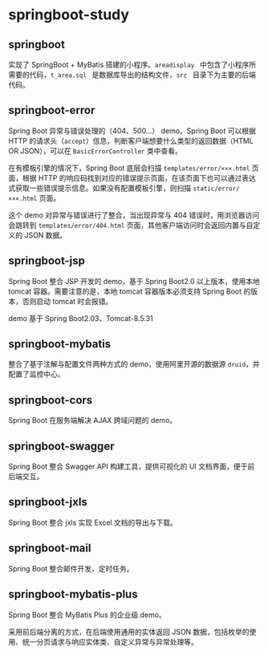 
# springboot-study

## springboot

实现了 SpringBoot + MyBatis 搭建的小程序。<code>areadisplay </code> 中包含了小程序所需要的代码，<code>t_area.sql </code> 是数据库导出的结构文件，<code>src </code> 目录下为主要的后端代码。

## springboot-error

Spring Boot 异常与错误处理的（404、500...） demo。Spring Boot 可以根据 HTTP 的请求头（<code>accept</code>）信息，判断客户端想要什么类型的返回数据（HTML OR JSON），可以在 <code>BasicErrorController</code> 类中查看。

在有模板引擎的情况下，Spring Boot 底层会扫描 <code>templates/error/×××.html</code> 页面，根据 HTTP 的响应码找到对应的错误提示页面，在该页面下也可以通过表达式获取一些错误提示信息。如果没有配置模板引擎，则扫描 <code>static/error/×××.html</code> 页面。

这个 demo 对异常与错误进行了整合，当出现异常与 404 错误时，用浏览器访问会跳转到 <code>templates/error/404.html</code> 页面，其他客户端访问时会返回内置与自定义的 JSON 数据。

## springboot-jsp

Spring Boot 整合 JSP 开发的 demo，基于 Spring Boot2.0 以上版本，使用本地 tomcat 容器。需要注意的是，本地 tomcat 容器版本必须支持 Spring Boot 的版本，否则启动 tomcat 时会报错。 

demo 基于 Spring Boot2.03、Tomcat-8.5.31


## springboot-mybatis

整合了基于注解与配置文件两种方式的 demo，使用阿里开源的数据源 <code>druid</code>，并配置了监控中心。

## springboot-cors

Spring Boot 在服务端解决 AJAX 跨域问题的 demo。

## springboot-swagger

Spring Boot 整合 Swagger API 构建工具，提供可视化的 UI 文档界面，便于前后端交互。

## springboot-jxls

Spring Boot 整合 jxls 实现 Excel 文档的导出与下载。

## springboot-mail

Spring Boot 整合邮件开发，定时任务。

## springboot-mybatis-plus 

Spring Boot 整合 MyBatis Plus 的企业级 demo。

采用前后端分离的方式，在后端使用通用的实体返回 JSON 数据，包括枚举的使用、统一分页请求与响应实体类、自定义异常与异常处理等。
